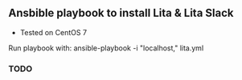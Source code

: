 ## Ansbible playbook to install Lita & Lita Slack

- Tested on CentOS 7

Run playbook with:
	ansible-playbook -i "localhost," lita.yml

### TODO
